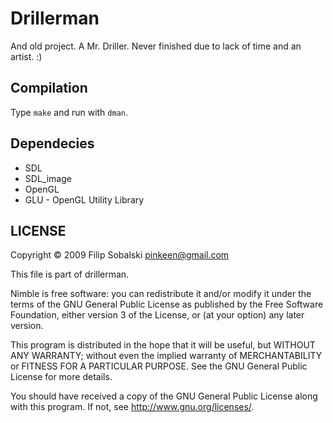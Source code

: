 # Drillerman

And old project. A Mr. Driller. Never finished due to lack of time and an artist. :)

## Compilation

Type `make` and run with `dman`.

## Dependecies

* SDL
* SDL_image
* OpenGL
* GLU - OpenGL Utility Library


## LICENSE

Copyright &copy; 2009 Filip Sobalski <pinkeen@gmail.com>

This file is part of drillerman.

Nimble is free software: you can redistribute it and/or modify
it under the terms of the GNU General Public License as published by
the Free Software Foundation, either version 3 of the License, or
(at your option) any later version.

This program is distributed in the hope that it will be useful,
but WITHOUT ANY WARRANTY; without even the implied warranty of
MERCHANTABILITY or FITNESS FOR A PARTICULAR PURPOSE.  See the
GNU General Public License for more details.

You should have received a copy of the GNU General Public License
along with this program.  If not, see <http://www.gnu.org/licenses/>.
